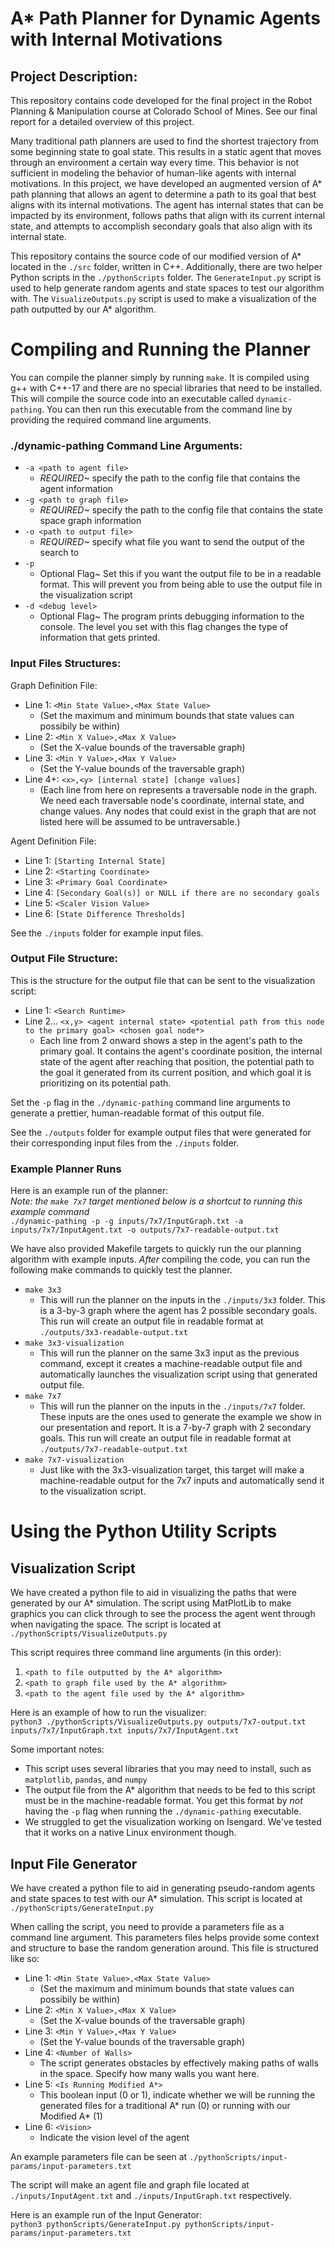 # A* Path Planner for Dynamic Agents with Internal Motivations
## Project Description:
This repository contains code developed for the final project in the Robot Planning & Manipulation course at Colorado School of Mines. See our final report for a detailed overview of this project.

Many traditional path planners are used to find the shortest trajectory from some beginning state to goal state. This results in a static agent that moves through an environment a certain way every time. This behavior is not sufficient in modeling the behavior of human-like agents with internal motivations. In this project, we have developed an augmented version of A* path planning that allows an agent to determine a path to its goal that best aligns with its internal motivations. The agent has internal states that can be impacted by its environment, follows paths that align with its current internal state, and attempts to accomplish secondary goals that also align with its internal state.

This repository contains the source code of our modified version of A* located in the `./src` folder, written in C++. Additionally, there are two helper Python scripts in the `./pythonScripts` folder. The `GenerateInput.py` script is used to help generate random agents and state spaces to test our algorithm with. The `VisualizeOutputs.py` script is used to make a visualization of the path outputted by our A* algorithm.

# Compiling and Running the Planner
You can compile the planner simply by running `make`. It is compiled using g++ with C++-17 and there are no special libraries that need to be installed. This will compile the source code into an executable called `dynamic-pathing`. You can then run this executable from the command line by providing the required command line arguments.

### ./dynamic-pathing Command Line Arguments:
- `-a <path to agent file>`
   - *REQUIRED~* specify the path to the config file that contains the agent information
- `-g <path to graph file>`
   - *REQUIRED~* specify the path to the config file that contains the state space graph information
- `-o <path to output file>`
   - *REQUIRED~* specify what file you want to send the output of the search to
- `-p`
   - Optional Flag~ Set this if you want the output file to be in a readable format. This will prevent you from being able to use the output file in the visualization script
- `-d <debug level>`
   - Optional Flag~ The program prints debugging information to the console. The level you set with this flag changes the type of information that gets printed.


### Input Files Structures:

Graph Definition File:
   - Line 1: `<Min State Value>,<Max State Value>`
      - (Set the maximum and minimum bounds that state values can possibily be within)
   - Line 2: `<Min X Value>,<Max X Value>`
      - (Set the X-value bounds of the traversable graph)
   - Line 3: `<Min Y Value>,<Max Y Value>`
      - (Set the Y-value bounds of the traversable graph)
   - Line 4+: `<x>,<y> [internal state] [change values]`
      - (Each line from here on represents a traversable node in the graph. We need each traversable node's coordinate, internal state, and change values. Any nodes that could exist in the graph that are not listed here will be assumed to be untraversable.)

Agent Definition File:
   - Line 1: `[Starting Internal State]`
   - Line 2: `<Starting Coordinate>`
   - Line 3: `<Primary Goal Coordinate>`
   - Line 4: `[Secondary Goal(s)] or NULL if there are no secondary goals`
   - Line 5: `<Scaler Vision Value>`
   - Line 6: `[State Difference Thresholds]`

See the `./inputs` folder for example input files.

### Output File Structure:
This is the structure for the output file that can be sent to the visualization script:
- Line 1: `<Search Runtime>`
- Line 2... `<x,y> <agent internal state> <potential path from this node to the primary goal> <chosen goal node*>`
   - Each line from 2 onward shows a step in the agent's path to the primary goal. It contains the agent's coordinate position, the internal state of the agent after reaching that position, the potential path to the goal it generated from its current position, and which goal it is prioritizing on its potential path. 

Set the `-p` flag in the `./dynamic-pathing` command line arguments to generate a prettier, human-readable format of this output file.

See the `./outputs` folder for example output files that were generated for their corresponding input files from the `./inputs` folder.

### Example Planner Runs
Here is an example run of the planner:<br>
*Note: the `make 7x7` target mentioned below is a shortcut to running this example command*<br>
`./dynamic-pathing -p -g inputs/7x7/InputGraph.txt -a inputs/7x7/InputAgent.txt -o outputs/7x7-readable-output.txt`

We have also provided Makefile targets to quickly run the our planning algorithm with example inputs. *After* compiling the code, you can run the following make commands to quickly test the planner.
- `make 3x3`
   - This will run the planner on the inputs in the `./inputs/3x3` folder. This is a 3-by-3 graph where the agent has 2 possible secondary goals. This run will create an output file in readable format at `./outputs/3x3-readable-output.txt`
- `make 3x3-visualization`
   - This will run the planner on the same 3x3 input as the previous command, except it creates a machine-readable output file and automatically launches the visualization script using that generated output file.
- `make 7x7`
   - This will run the planner on the inputs in the `./inputs/7x7` folder. These inputs are the ones used to generate the example we show in our presentation and report. It is a 7-by-7 graph with 2 secondary goals. This run will create an output file in readable format at `./outputs/7x7-readable-output.txt`
- `make 7x7-visualization`
   - Just like with the 3x3-visualization target, this target will make a machine-readable output for the 7x7 inputs and automatically send it to the visualization script.

# Using the Python Utility Scripts
## Visualization Script
We have created a python file to aid in visualizing the paths that were generated by our A* simulation. The script using MatPlotLib to make graphics you can click through to see the process the agent went through when navigating the space. The script is located at `./pythonScripts/VisualizeOutputs.py`

This script requires three command line arguments (in this order):
1. `<path to file outputted by the A* algorithm>`
2. `<path to graph file used by the A* algorithm>`
3. `<path to the agent file used by the A* algorithm>`

Here is an example of how to run the visualizer:<br>
`python3 ./pythonScripts/VisualizeOutputs.py outputs/7x7-output.txt inputs/7x7/InputGraph.txt inputs/7x7/InputAgent.txt`

Some important notes:
- This script uses several libraries that you may need to install, such as `matplotlib`, `pandas`, and `numpy`
- The output file from the A* algorithm that needs to be fed to this script must be in the machine-readable format. You get this format by *not* having the `-p` flag when running the `./dynamic-pathing` executable.
- We struggled to get the visualization working on Isengard. We've tested that it works on a native Linux environment though.

## Input File Generator
We have created a python file to aid in generating pseudo-random agents and state spaces to test with our A* simulation. This script is located at `./pythonScripts/GenerateInput.py`

When calling the script, you need to provide a parameters file as a command line argument. This parameters files helps provide some context and structure to base the random generation around. This file is structured like so:
- Line 1: `<Min State Value>,<Max State Value>`
   - (Set the maximum and minimum bounds that state values can possibily be within)
- Line 2: `<Min X Value>,<Max X Value>`
   - (Set the X-value bounds of the traversable graph)
- Line 3: `<Min Y Value>,<Max Y Value>`
   - (Set the Y-value bounds of the traversable graph)
- Line 4: `<Number of Walls>`
   - The script generates obstacles by effectively making paths of walls in the space. Specify how many walls you want here.
- Line 5: `<Is Running Modified A*>`
   - This boolean input (0 or 1), indicate whether we will be running the generated files for a traditional A* run (0) or running with our Modified A* (1)
- Line 6: `<Vision>`
   - Indicate the vision level of the agent

An example parameters file can be seen at `./pythonScripts/input-params/input-parameters.txt`

The script will make an agent file and graph file located at `./inputs/InputAgent.txt` and `./inputs/InputGraph.txt` respectively.

Here is an example run of the Input Generator: <br>
`python3 pythonScripts/GenerateInput.py pythonScripts/input-params/input-parameters.txt`
